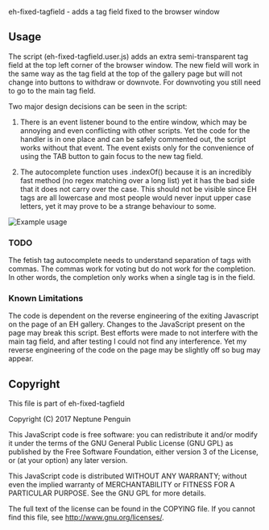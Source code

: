 eh-fixed-tagfield - adds a tag field fixed to the browser window


## Usage

The script (eh-fixed-tagfield.user.js) adds an extra semi-transparent tag field
at the top left corner of the browser window.  The new field will work in the
same way as the tag field at the top of the gallery page but will not change
into buttons to withdraw or downvote.  For downvoting you still need to go to
the main tag field.

Two major design decisions can be seen in the script:

1.  There is an event listener bound to the entire window, which may be
annoying and even conflicting with other scripts.  Yet the code for the handler
is in one place and can be safely commented out, the script works without that
event.  The event exists only for the convenience of using the TAB button to
gain focus to the new tag field.

2.  The autocomplete function uses .indexOf() because it is an incredibly fast
method (no regex matching over a long list) yet it has the bad side that it
does not carry over the case.  This should not be visible since EH tags are all
lowercase and most people would never input upper case letters, yet it may
prove to be a strange behaviour to some.

![Example usage][1]

[1]: https://raw.githubusercontent.com/neptunepenguin/eh-fixed-tagfield/master/screencast.gif

### TODO

The fetish tag autocomplete needs to understand separation of tags with commas.
The commas work for voting but do not work for the completion.  In other words,
the completion only works when a single tag is in the field.

### Known Limitations

The code is dependent on the reverse engineering of the exiting Javascript on
the page of an EH gallery.  Changes to the JavaScript present on the page may
break this script.  Best efforts were made to not interfere with the main tag
field, and after testing I could not find any interference.  Yet my reverse
engineering of the code on the page may be slightly off so bug may appear.

## Copyright

This file is part of eh-fixed-tagfield

Copyright (C) 2017 Neptune Penguin

This JavaScript code is free software: you can redistribute it and/or modify it
under the terms of the GNU General Public License (GNU GPL) as published by the
Free Software Foundation, either version 3 of the License, or (at your option)
any later version.

This JavaScript code is distributed WITHOUT ANY WARRANTY; without even the
implied warranty of MERCHANTABILITY or FITNESS FOR A PARTICULAR PURPOSE.  See
the GNU GPL for more details.

The full text of the license can be found in the COPYING file.  If you cannot
find this file, see <http://www.gnu.org/licenses/>.

